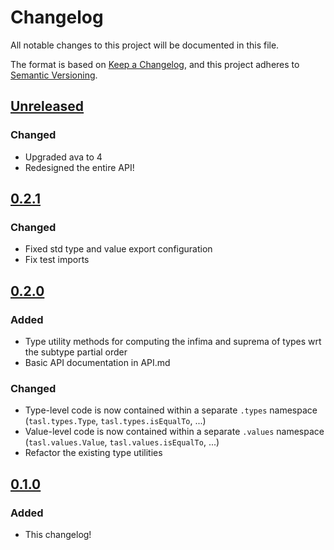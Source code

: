 # Changelog

All notable changes to this project will be documented in this file.

The format is based on [Keep a Changelog](https://keepachangelog.com/en/1.0.0/), and this project adheres to [Semantic Versioning](https://semver.org/spec/v2.0.0.html).

## [Unreleased]

### Changed

- Upgraded ava to 4
- Redesigned the entire API!

## [0.2.1]

### Changed

- Fixed std type and value export configuration
- Fix test imports

## [0.2.0]

### Added

- Type utility methods for computing the infima and suprema of types wrt the subtype partial order
- Basic API documentation in API.md

### Changed

- Type-level code is now contained within a separate `.types` namespace (`tasl.types.Type`, `tasl.types.isEqualTo`, ...)
- Value-level code is now contained within a separate `.values` namespace (`tasl.values.Value`, `tasl.values.isEqualTo`, ...)
- Refactor the existing type utilities

## [0.1.0]

### Added

- This changelog!

[unreleased]: https://github.com/underlay/tasl/compare/v0.2.1...HEAD
[0.2.1]: https://github.com/underlay/tasl/compare/v0.2.1
[0.2.0]: https://github.com/underlay/tasl/compare/v0.2.0
[0.1.0]: https://github.com/underlay/tasl/compare/v0.1.0
